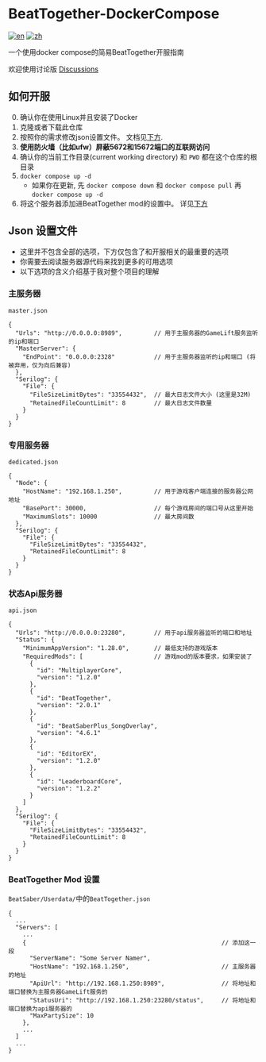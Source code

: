 # BeatTogether-DockerCompose
[![en](https://img.shields.io/badge/lang-en-blue.svg?style=for-the-badge)](/README.md)
[![zh](https://img.shields.io/badge/语言-中文-red.svg?style=for-the-badge)](/README.zh.md)

一个使用docker compose的简易BeatTogether开服指南

欢迎使用讨论版 [Discussions](https://github.com/qe201020335/BeatTogether-DockerCompose/discussions)

## 如何开服
  0. 确认你在使用Linux并且安装了Docker
  1. 克隆或者下载此仓库
  2. 按照你的需求修改json设置文件。 文档见[下方](#Json-设置文件).
  3. **使用防火墙（比如ufw）屏蔽5672和15672端口的互联网访问**
  4. 确认你的当前工作目录(current working directory) 和 `PWD` 都在这个仓库的根目录 
  5. `docker compose up -d`
     - 如果你在更新, 先 `docker compose down` 和 `docker compose pull` 再 `docker compose up -d`
  6. 将这个服务器添加进BeatTogether mod的设置中。 详见[下方](#BeatTogether-Mod-设置)

## Json 设置文件
 - 这里并不包含全部的选项，下方仅包含了和开服相关的最重要的选项 
 - 你需要去阅读服务器源代码来找到更多的可用选项
 - 以下选项的含义介绍基于我对整个项目的理解

### 主服务器
`master.json`
```
{
  "Urls": "http://0.0.0.0:8989",         // 用于主服务器的GameLift服务监听的ip和端口
  "MasterServer": {
    "EndPoint": "0.0.0.0:2328"           // 用于主服务器监听的ip和端口 (将被弃用，仅为向后兼容)
  },
  "Serilog": {
    "File": {
      "FileSizeLimitBytes": "33554432",  // 最大日志文件大小 (这里是32M)
      "RetainedFileCountLimit": 8        // 最大日志文件数量
    }
  }
}
```

### 专用服务器 
`dedicated.json`
```
{
  "Node": {
    "HostName": "192.168.1.250",         // 用于游戏客户端连接的服务器公网地址
    "BasePort": 30000,                   // 每个游戏房间的端口号从这里开始
    "MaximumSlots": 10000                // 最大房间数
  },
  "Serilog": {
    "File": {
      "FileSizeLimitBytes": "33554432",
      "RetainedFileCountLimit": 8
    }
  }
}
```

### 状态Api服务器
`api.json`
```
{
  "Urls": "http://0.0.0.0:23280",        // 用于api服务器监听的端口和地址  
  "Status": {
    "MinimumAppVersion": "1.28.0",       // 最低支持的游戏版本
    "RequiredMods": [                    // 游戏mod的版本要求，如果安装了
      {
        "id": "MultiplayerCore",
        "version": "1.2.0"
      },
      {
        "id": "BeatTogether",
        "version": "2.0.1"
      },
      {
        "id": "BeatSaberPlus_SongOverlay",
        "version": "4.6.1"
      },
      {
        "id": "EditorEX",
        "version": "1.2.0"
      },
      {
        "id": "LeaderboardCore",
        "version": "1.2.2"
      }
    ]
  },
  "Serilog": {
    "File": {
      "FileSizeLimitBytes": "33554432",
      "RetainedFileCountLimit": 8
    }
  }
}
```

### BeatTogether Mod 设置
`BeatSaber/Userdata/`中的`BeatTogether.json` 
```
{
  ...
  "Servers": [
    ...
    {                                                       // 添加这一段
      "ServerName": "Some Server Namer",
      "HostName": "192.168.1.250",                          // 主服务器的地址
      "ApiUrl": "http://192.168.1.250:8989",                // 将地址和端口替换为主服务器GameLift服务的
      "StatusUri": "http://192.168.1.250:23280/status",     // 将地址和端口替换为api服务器的
      "MaxPartySize": 10
    },
    ...
  ]
  ...
}
```
